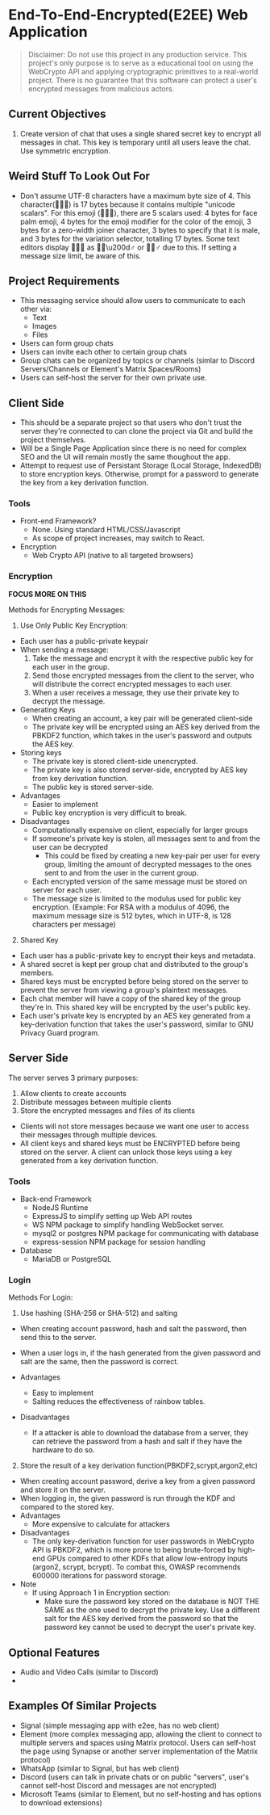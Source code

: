 # End-To-End-Encrypted(E2EE) Web Application

> Disclaimer: Do not use this project in any production service. 
> This project's only purpose is to serve as a educational tool on using
> the WebCrypto API and applying cryptographic primitives to a real-world
> project.
> There is no guarantee that this software can protect a user's encrypted
> messages from malicious actors.

## Current Objectives
1. Create version of chat that uses a single shared secret key to encrypt all messages in chat. This key is temporary until all users leave the chat. Use symmetric encryption.



## Weird Stuff To Look Out For
* Don't assume UTF-8 characters have a maximum byte size of 4. This character(🤦🏼‍♂️) is 17 bytes because it contains multiple "unicode scalars". For this emoji (🤦🏼‍♂️), there are 5 scalars used: 4 bytes for face palm emoji, 4 bytes for the emoji modifier for the color of the emoji, 3 bytes for a zero-width joiner character, 3 bytes to specify that it is male, and 3 bytes for the variation selector, totalling 17 bytes. Some text editors display 🤦🏼‍♂️ as 🤦🏼\u200d♂️ or 🤦🏼♂️ due to this. If setting a message size limit, be aware of this.


## Project Requirements
* This messaging service should allow users to communicate to each other via:
  - Text
  - Images
  - Files
* Users can form group chats
* Users can invite each other to certain group chats
* Group chats can be organized by topics or channels (simlar to Discord Servers/Channels or Element's Matrix Spaces/Rooms)
* Users can self-host the server for their own private use.


## Client Side
* This should be a separate project so that users who don't trust
the server they're connected to can clone the project via Git and build
the project themselves.
* Will be a Single Page Application since there is no need for complex SEO
and the UI will remain mostly the same thoughout the app.
* Attempt to request use of Persistant Storage (Local Storage, IndexedDB) to
store encryption keys. Otherwise, prompt for a password to generate the key
from a key derivation function.

### Tools
- Front-end Framework?
  * None. Using standard HTML/CSS/Javascript
  * As scope of project increases, may switch to React.
- Encryption
  * Web Crypto API (native to all targeted browsers)


### Encryption
**FOCUS MORE ON THIS**

Methods for Encrypting Messages:
1. Use Only Public Key Encryption:
  - Each user has a public-private keypair
  - When sending a message:
      1. Take the message and encrypt it with the respective public key for each user in the group.
      2. Send those encrypted messages from the client to the server, who will distribute the correct encrypted messages to each user.
      3. When a user receives a message, they use their private key to decrypt the message.
  - Generating Keys
    - When creating an account, a key pair will be generated client-side
    - The private key will be encrypted using an AES key derived from the PBKDF2 function, which takes in the user's password and outputs the AES key.
  - Storing keys
    - The private key is stored client-side unencrypted. 
    - The private key is also stored server-side, encrypted by AES key from key derivation function.
    - The public key is stored server-side.
  - Advantages
    - Easier to implement
    - Public key encryption is very difficult to break.
  - Disadvantages
    - Computationally expensive on client, especially for larger groups
    - If someone's private key is stolen, all messages sent to and from the user can be decrypted
      - This could be fixed by creating a new key-pair per user for every group, limiting the amount of decrypted messages to the ones sent to and from the user in the current group.
    - Each encrypted version of the same message must be stored on server for each user.
    - The message size is limited to the modulus used for public key encryption. (Example: For RSA with a modulus of 4096, the maximum message size is 512 bytes, which in UTF-8, is 128 characters per message)
    
2. Shared Key
  - Each user has a public-private key to encrypt their keys and metadata.
  - A shared secret is kept per group chat and distributed to the group's members.
  - Shared keys must be encrypted before being stored on the server to prevent the server from viewing a group's plaintext messages.
  - Each chat member will have a copy of the shared key of the group they're in. This shared key will be encrypted by the user's public key.
  - Each user's private key is encrypted by an AES key generated from a key-derivation function that takes the user's password, similar to GNU Privacy Guard program.


## Server Side
The server serves 3 primary purposes:
1. Allow clients to create accounts 
2. Distribute messages between multiple clients
3. Store the encrypted messages and files of its clients
  - Clients will not store messages because we want one user to access their messages through multiple devices.
  - All client keys and shared keys must be ENCRYPTED before being stored on the server. A client can unlock those keys using a key generated from a key derivation function.

### Tools
- Back-end Framework
  * NodeJS Runtime
  * ExpressJS to simplify setting up Web API routes
  * WS NPM package to simplify handling WebSocket server.
  * mysql2 or postgres NPM package for communicating with database
  * express-session NPM package for session handling
- Database
  * MariaDB or PostgreSQL

### Login
Methods For Login:
1. Use hashing (SHA-256 or SHA-512) and salting
  - When creating account password, hash and salt the password, then
  send this to the server.
  - When a user logs in, if the hash generated from the given password and salt are the same, then the password is correct.

  - Advantages
    - Easy to implement
    - Salting reduces the effectiveness of rainbow tables.
  - Disadvantages
    - If a attacker is able to download the database from a server, they can retrieve the password from a hash and salt if they have the hardware to do so.

2. Store the result of a key derivation function(PBKDF2,scrypt,argon2,etc)
  - When creating account password, derive a key from a given password and store it on the server.
  - When logging in, the given password is run through the KDF and compared to the stored key.
  - Advantages
    - More expensive to calculate for attackers
  - Disadvantages
    - The only key-derivation function for user passwords in WebCrypto API is PBKDF2, which is more prone to being brute-forced by high-end GPUs compared to other KDFs that allow low-entropy inputs (argon2, scrypt, bcrypt). To combat this, OWASP recommends 600000 iterations for password storage.
  - Note
    - If using Approach 1 in Encryption section:
      - Make sure the password key stored on the database is NOT THE SAME as the one used to decrypt the private key. Use a different salt for the AES key derived from the password so that the password key cannot be used to decrypt the user's private key.

## Optional Features
* Audio and Video Calls (similar to Discord)
*

## Examples Of Similar Projects
* Signal (simple messaging app with e2ee, has no web client)
* Element (more complex messaging app, allowing the client to connect to multiple servers and spaces using Matrix protocol. Users can self-host the page using Synapse or another server implementation of the Matrix protocol)
* WhatsApp (similar to Signal, but has web client)
* Discord (users can talk in private chats or on public "servers", user's cannot self-host Discord and messages are not encrypted)
* Microsoft Teams (similar to Element, but no self-hosting and has options
to download extensions)
